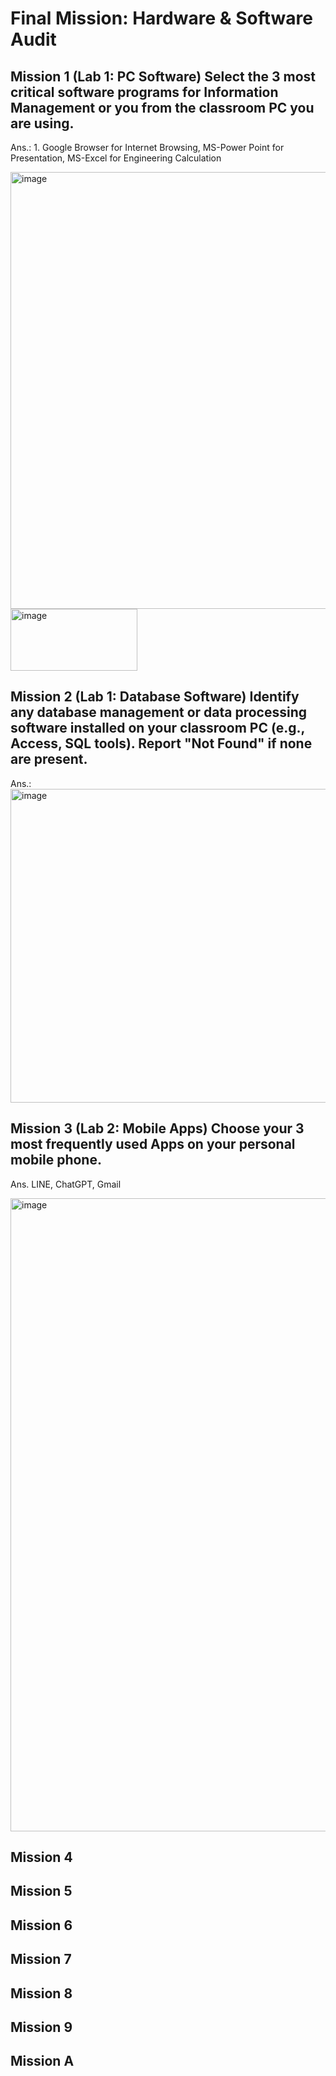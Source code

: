 # Final Mission: Hardware & Software Audit

## Mission 1 (Lab 1: PC Software) Select the 3 most critical software programs for Information Management or you from the classroom PC you are using.

Ans.: 1. Google Browser for Internet Browsing, MS-Power Point for Presentation, MS-Excel for Engineering Calculation

<img width="1135" height="699" alt="image" src="https://github.com/user-attachments/assets/83e21e17-da3d-4640-9036-6cd4736450ec" />


<img width="203" height="99" alt="image" src="https://github.com/user-attachments/assets/8ea4338a-b343-4ad6-8936-861a9250b1d1" />



## Mission 2 (Lab 1: Database Software) Identify any database management or data processing software installed on your classroom PC (e.g., Access, SQL tools). Report "Not Found" if none are present.

Ans.: <img width="748" height="502" alt="image" src="https://github.com/user-attachments/assets/d2f27f1c-0009-4ccf-bd09-c93b697f3bea" />



## Mission 3 (Lab 2: Mobile Apps) Choose your 3 most frequently used Apps on your personal mobile phone.

Ans. LINE, ChatGPT, Gmail

<img width="2000" height="1013" alt="image" src="https://github.com/user-attachments/assets/6ad0d66e-8ae0-4273-821a-b7215cdb20fb" />


## Mission 4


## Mission 5


## Mission 6


## Mission 7


## Mission 8

## Mission 9


## Mission A
